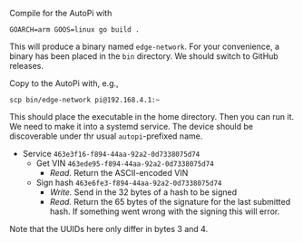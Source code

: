 Compile for the AutoPi with
```
GOARCH=arm GOOS=linux go build .
```
This will produce a binary named `edge-network`. For your convenience, a binary has been placed in the `bin` directory. We should switch to GitHub releases.

Copy to the AutoPi with, e.g.,
```
scp bin/edge-network pi@192.168.4.1:~
```
This should place the executable in the home directory. Then you can run it. We need to make it into a systemd service. The device should be discoverable under thr usual `autopi`-prefixed name.

* Service `463e3f16-f894-44aa-92a2-0d7338075d74`
  * Get VIN `463ede95-f894-44aa-92a2-0d7338075d74`
    * _Read._ Return the ASCII-encoded VIN
  * Sign hash `463e6fe3-f894-44aa-92a2-0d7338075d74`
    * _Write._ Send in the 32 bytes of a hash to be signed
    * _Read._ Return the 65 bytes of the signature for the last submitted hash. If something went wrong with the signing this will error.

Note that the UUIDs here only differ in bytes 3 and 4.
